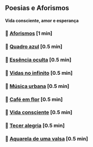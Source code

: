 ## Poesias e Aforismos

#### Vida consciente, amor e esperança

### 📄 [Aforismos](./aforismos.html) <span class="word-count">[1 min]</span>
### 📄 [Quadro azul](./quadro-azul.html) <span class="word-count">[0.5 min]</span>
### 📄 [Essência oculta](./essencia-oculta.html) <span class="word-count">[0.5 min]</span>
### 📄 [Vidas no infinito](./vidas-no-infinito.html) <span class="word-count">[0.5 min]</span>
### 📄 [Música urbana](./musica-urbana.html) <span class="word-count">[0.5 min]</span>
### 📄 [Café em flor](./cafe-em-flor.html) <span class="word-count">[0.5 min]</span>
### 📄 [Vida consciente](./vida-consciente.html) <span class="word-count">[0.5 min]</span>
### 📄 [Tecer alegria](./tecer-alegria.html) <span class="word-count">[0.5 min]</span>
### 📄 [Aquarela de uma valsa](./aquarela-de-uma-valsa.html) <span class="word-count">[0.5 min]</span>
